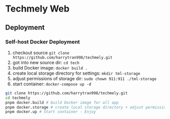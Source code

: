 # Techmely Web


## Deployment

### Self-host Docker Deployment

1. checkout source ```git clone https://github.com/harrytran998/techmely.git```
1. got into new source dir: ```cd tech```
1. build Docker image: ```docker build .```
1. create local storage directory for settings: ```mkdir tml-storage```
1. adjust permissions of storage dir: ```sudo chown 911:911 ./tml-storage```
1. start container: ```docker-compose up -d```


```sh
git clone https://github.com/harrytran998/techmely.git
cd techmely
pnpm docker.build # build Docker image for all app
pnpm docker.storage # create local storage directory + adjust permissions of storage dir
pnpm docker.up # Start container - Enjoy
```